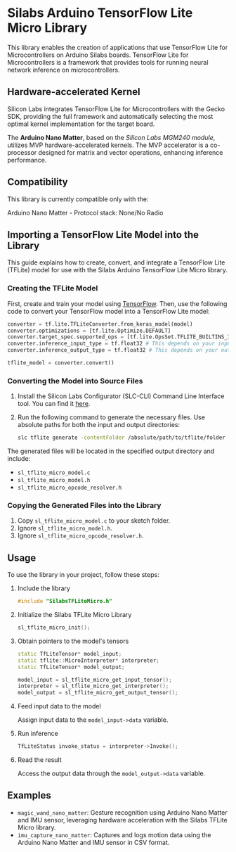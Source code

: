 # Silabs Arduino TensorFlow Lite Micro Library

This library enables the creation of applications that use TensorFlow Lite for Microcontrollers on Arduino Silabs boards. TensorFlow Lite for Microcontrollers is a framework that provides tools for running neural network inference on microcontrollers.

## Hardware-accelerated Kernel
Silicon Labs integrates TensorFlow Lite for Microcontrollers with the Gecko SDK, providing the full framework and automatically selecting the most optimal kernel implementation for the target board. 

The **Arduino Nano Matter**, based on the *Silicon Labs MGM240 module*, utilizes MVP hardware-accelerated kernels. The MVP accelerator is a co-processor designed for matrix and vector operations, enhancing inference performance.

## Compatibility 
This library is currently compatible only with the:

Arduino Nano Matter - Protocol stack: None/No Radio

## Importing a TensorFlow Lite Model into the Library

This guide explains how to create, convert, and integrate a TensorFlow Lite (TFLite) model for use with the Silabs Arduino TensorFlow Lite Micro library.

### Creating the TFLite Model
First, create and train your model using [TensorFlow](https://www.tensorflow.org/). Then, use the following code to convert your TensorFlow model into a TensorFlow Lite model:

```python
converter = tf.lite.TFLiteConverter.from_keras_model(model)
converter.optimizations = [tf.lite.Optimize.DEFAULT]
converter.target_spec.supported_ops = [tf.lite.OpsSet.TFLITE_BUILTINS_INT8]
converter.inference_input_type = tf.float32 # This depends on your input model type
converter.inference_output_type = tf.float32 # This depends on your output model type

tflite_model = converter.convert()
```

### Converting the Model into Source Files

1. Install the Silicon Labs Configurator (SLC-CLI) Command Line Interface tool. You can find it [here](https://www.silabs.com/developer-tools/simplicity-studio/configurator-command-line-interface).

2. Run the following command to generate the necessary files. Use absolute paths for both the input and output directories:

    ```bash
    slc tflite generate -contentFolder /absolute/path/to/tflite/folder -generationOutput /absolute/path/to/output/folder
    ```

The generated files will be located in the specified output directory and include:

- `sl_tflite_micro_model.c`
- `sl_tflite_micro_model.h`
- `sl_tflite_micro_opcode_resolver.h`

### Copying the Generated Files into the Library
1. Copy `sl_tflite_micro_model.c` to your sketch folder.
2. Ignore `sl_tflite_micro_model.h`.
3. Ignore `sl_tflite_micro_opcode_resolver.h`.

## Usage

To use the library in your project, follow these steps:

1. Include the library
    ```c++
    #include "SilabsTFLiteMicro.h"
    ```

2. Initialize the Silabs TFLite Micro Library
    ```c++
    sl_tflite_micro_init();
    ```

3. Obtain pointers to the model's tensors
    ```c++
    static TfLiteTensor* model_input;
    static tflite::MicroInterpreter* interpreter;
    static TfLiteTensor* model_output;

    model_input = sl_tflite_micro_get_input_tensor();
    interpreter = sl_tflite_micro_get_interpreter();
    model_output = sl_tflite_micro_get_output_tensor();
    ```

4. Feed input data to the model

    Assign input data to the `model_input->data` variable.

5. Run inference
    ```c++
    TfLiteStatus invoke_status = interpreter->Invoke();
    ```

6. Read the result

    Access the output data through the `model_output->data` variable.

## Examples

- `magic_wand_nano_matter`: Gesture recognition using Arduino Nano Matter and IMU sensor, leveraging hardware acceleration with the Silabs TFLite Micro library.
- `imu_capture_nano_matter`: Captures and logs motion data using the Arduino Nano Matter and IMU sensor in CSV format.